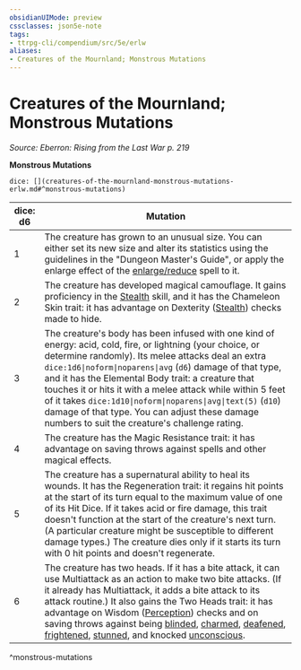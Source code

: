 ```yaml
---
obsidianUIMode: preview
cssclasses: json5e-note
tags:
- ttrpg-cli/compendium/src/5e/erlw
aliases:
- Creatures of the Mournland; Monstrous Mutations
---
```

# Creatures of the Mournland; Monstrous Mutations
*Source: Eberron: Rising from the Last War p. 219* 

**Monstrous Mutations**

`dice: [](creatures-of-the-mournland-monstrous-mutations-erlw.md#^monstrous-mutations)`

| dice: d6 | Mutation |
|----------|----------|
| 1 | The creature has grown to an unusual size. You can either set its new size and alter its statistics using the guidelines in the "Dungeon Master's Guide", or apply the enlarge effect of the [enlarge/reduce](Інструменти%20ДМ/CLI/spells/enlarge-reduce-xphb.md) spell to it. |
| 2 | The creature has developed magical camouflage. It gains proficiency in the [Stealth](Інструменти%20ДМ/CLI/rules/skills.md#Stealth) skill, and it has the Chameleon Skin trait: it has advantage on Dexterity ([Stealth](Інструменти%20ДМ/CLI/rules/skills.md#Stealth)) checks made to hide. |
| 3 | The creature's body has been infused with one kind of energy: acid, cold, fire, or lightning (your choice, or determine randomly). Its melee attacks deal an extra `dice:1d6\|noform\|noparens\|avg` (`d6`) damage of that type, and it has the Elemental Body trait: a creature that touches it or hits it with a melee attack while within 5 feet of it takes `dice:1d10\|noform\|noparens\|avg\|text(5)` (`d10`) damage of that type. You can adjust these damage numbers to suit the creature's challenge rating. |
| 4 | The creature has the Magic Resistance trait: it has advantage on saving throws against spells and other magical effects. |
| 5 | The creature has a supernatural ability to heal its wounds. It has the Regeneration trait: it regains hit points at the start of its turn equal to the maximum value of one of its Hit Dice. If it takes acid or fire damage, this trait doesn't function at the start of the creature's next turn. (A particular creature might be susceptible to different damage types.) The creature dies only if it starts its turn with 0 hit points and doesn't regenerate. |
| 6 | The creature has two heads. If it has a bite attack, it can use Multiattack as an action to make two bite attacks. (If it already has Multiattack, it adds a bite attack to its attack routine.) It also gains the Two Heads trait: it has advantage on Wisdom ([Perception](Інструменти%20ДМ/CLI/rules/skills.md#Perception)) checks and on saving throws against being [blinded](Інструменти%20ДМ/CLI/rules/conditions.md#Blinded), [charmed](Інструменти%20ДМ/CLI/rules/conditions.md#Charmed), [deafened](Інструменти%20ДМ/CLI/rules/conditions.md#Deafened), [frightened](Інструменти%20ДМ/CLI/rules/conditions.md#Frightened), [stunned](Інструменти%20ДМ/CLI/rules/conditions.md#Stunned), and knocked [unconscious](Інструменти%20ДМ/CLI/rules/conditions.md#Unconscious). |
^monstrous-mutations